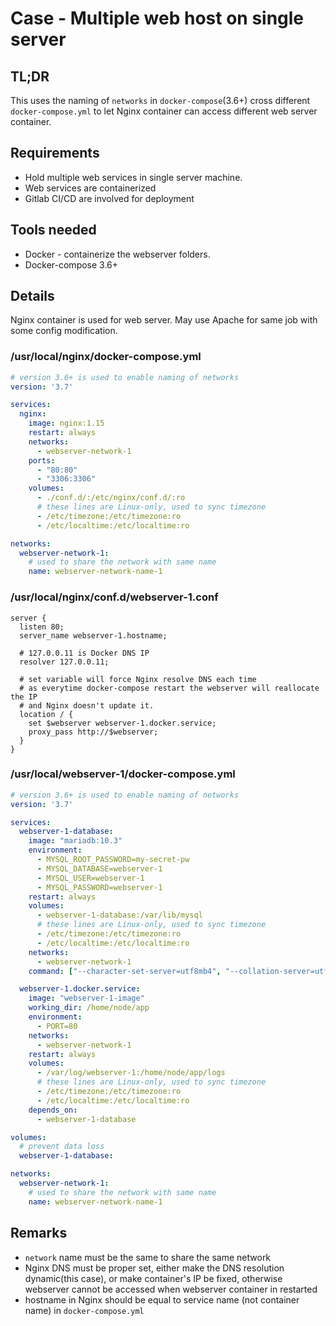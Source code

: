 # Case - Multiple web host on single server

## TL;DR

This uses the naming of `networks` in `docker-compose`\(3.6+\) cross different `docker-compose.yml` to let Nginx container can access different web server container. 

## Requirements

* Hold multiple web services in single server machine.
* Web services are containerized
* Gitlab CI/CD are involved for deployment

## Tools needed

* Docker - containerize the webserver folders.
* Docker-compose 3.6+

## Details

Nginx container is used for web server. May use Apache for same job with some config modification.

### /usr/local/nginx/docker-compose.yml

```yaml
# version 3.6+ is used to enable naming of networks
version: '3.7'

services:
  nginx:
    image: nginx:1.15
    restart: always
    networks:
      - webserver-network-1
    ports:
      - "80:80"
      - "3306:3306"
    volumes:
      - ./conf.d/:/etc/nginx/conf.d/:ro
      # these lines are Linux-only, used to sync timezone
      - /etc/timezone:/etc/timezone:ro
      - /etc/localtime:/etc/localtime:ro

networks:
  webserver-network-1:
    # used to share the network with same name
    name: webserver-network-name-1
```

### /usr/local/nginx/conf.d/webserver-1.conf

```text
server {
  listen 80;
  server_name webserver-1.hostname;

  # 127.0.0.11 is Docker DNS IP
  resolver 127.0.0.11;

  # set variable will force Nginx resolve DNS each time
  # as everytime docker-compose restart the webserver will reallocate the IP
  # and Nginx doesn't update it.
  location / {
    set $webserver webserver-1.docker.service;
    proxy_pass http://$webserver;
  }
}
```

### /usr/local/webserver-1/docker-compose.yml

```yaml
# version 3.6+ is used to enable naming of networks
version: '3.7'

services:
  webserver-1-database:
    image: "mariadb:10.3"
    environment:
      - MYSQL_ROOT_PASSWORD=my-secret-pw
      - MYSQL_DATABASE=webserver-1
      - MYSQL_USER=webserver-1
      - MYSQL_PASSWORD=webserver-1
    restart: always
    volumes:
      - webserver-1-database:/var/lib/mysql
      # these lines are Linux-only, used to sync timezone
      - /etc/timezone:/etc/timezone:ro
      - /etc/localtime:/etc/localtime:ro
    networks: 
      - webserver-network-1
    command: ["--character-set-server=utf8mb4", "--collation-server=utf8mb4_unicode_ci"]

  webserver-1.docker.service:
    image: "webserver-1-image"
    working_dir: /home/node/app
    environment:
      - PORT=80
    networks: 
      - webserver-network-1
    restart: always
    volumes:
      - /var/log/webserver-1:/home/node/app/logs
      # these lines are Linux-only, used to sync timezone
      - /etc/timezone:/etc/timezone:ro
      - /etc/localtime:/etc/localtime:ro
    depends_on:
      - webserver-1-database

volumes:
  # prevent data loss
  webserver-1-database:

networks:
  webserver-network-1:
    # used to share the network with same name
    name: webserver-network-name-1
```

## Remarks

* `network` name must be the same to share the same network
* Nginx DNS must be proper set, either make the DNS resolution dynamic\(this case\), or make container's IP be fixed, otherwise webserver cannot be accessed when webserver container in restarted 
* hostname in Nginx should be equal to service name \(not container name\) in `docker-compose.yml`

